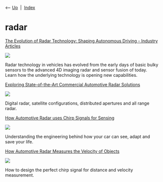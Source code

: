 <div class="nav">

⟵ [Up](index.html)  \|  [Index](index.html)

</div>

# radar

<div class="cards">

<div class="card">

<div class="card-title">

[The Evolution of Radar Technology: Shaping Autonomous Driving -
Industry
Articles](https://www.allaboutcircuits.com/industry-articles/the-evolution-of-radar-technology-shaping-autonomous-driving/)

</div>

<div class="card-image">

[![](https://www.allaboutcircuits.com/uploads/thumbnails/Jeff_bitsensing_IA_THUMB.jpg)](https://www.allaboutcircuits.com/industry-articles/the-evolution-of-radar-technology-shaping-autonomous-driving/)

</div>

Radar technology in vehicles has evolved from the early days of basic
bulky sensors to the advanced 4D imaging radar and sensor fusion of
today. Learn how the underlying technology is opening new capabilities.

</div>

<div class="card">

<div class="card-title">

[Exploring State-of-the-Art Commercial Automotive Radar
Solutions](https://open.substack.com/pub/viksnewsletter/p/state-of-the-art-commercial-radar?r=oc5d)

</div>

<div class="card-image">

[![](https://substackcdn.com/image/fetch/w_1200,h_600,c_fill,f_jpg,q_auto:good,fl_progressive:steep,g_auto/https%3A%2F%2Fsubstack-post-media.s3.amazonaws.com%2Fpublic%2Fimages%2F3a1e5566-8d1f-46de-9213-41d196f59744_1092x786.gif)](https://open.substack.com/pub/viksnewsletter/p/state-of-the-art-commercial-radar?r=oc5d)

</div>

Digital radar, satellite configurations, distributed apertures and all
range radar.

</div>

<div class="card">

<div class="card-title">

[How Automotive Radar uses Chirp Signals for
Sensing](https://www.viksnewsletter.com/p/how-automotive-radar-uses-chirp-signals)

</div>

<div class="card-image">

[![](https://substackcdn.com/image/fetch/w_1200,h_600,c_fill,f_jpg,q_auto:good,fl_progressive:steep,g_auto/https%3A%2F%2Fsubstack-post-media.s3.amazonaws.com%2Fpublic%2Fimages%2F1e2dc2a5-7b48-4d51-95e2-14a2c310e184_1092x786.gif)](https://www.viksnewsletter.com/p/how-automotive-radar-uses-chirp-signals)

</div>

Understanding the engineering behind how your car can see, adapt and
save your life.

</div>

<div class="card">

<div class="card-title">

[How Automotive Radar Measures the Velocity of
Objects](https://www.viksnewsletter.com/p/how-automotive-radar-measures-velocity)

</div>

<div class="card-image">

[![](https://substackcdn.com/image/fetch/w_1200,h_600,c_fill,f_jpg,q_auto:good,fl_progressive:steep,g_auto/https%3A%2F%2Fsubstack-post-media.s3.amazonaws.com%2Fpublic%2Fimages%2F05261946-b4bd-4db6-83c8-d78ecff6ce5a_1092x786.gif)](https://www.viksnewsletter.com/p/how-automotive-radar-measures-velocity)

</div>

How to design the perfect chirp signal for distance and velocity
measurement.

</div>

</div>
